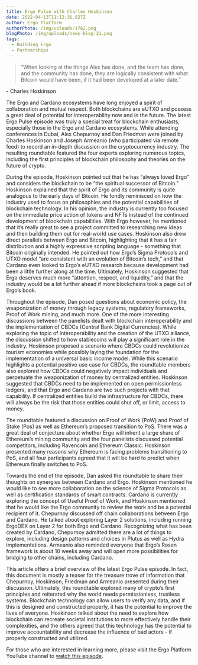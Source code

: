 ```yaml
---
title: Ergo Pulse with Charles Hoskinson
date: 2022-04-13T11:12:36.827Z
author: Ergo Platform
authorPhoto: /img/uploads/1762.png
blogPhoto: /img/uploads/news-blog-21.png
tags:
  - Building Ergo
  - Partnerships
---
```

> “When looking at the things Alex has done, and the team has done, and the community has done, they are logically consistent with what Bitcoin would have been, if it had been developed at a later date.”

\- Charles Hoskinson

The Ergo and Cardano ecosystems have long enjoyed a spirit of collaboration and mutual respect. Both blockchains are eUTXO and possess a great deal of potential for interoperability now and in the future. The latest Ergo Pulse episode was truly a special treat for blockchain enthusiasts, especially those in the Ergo and Cardano ecosystems. While attending conferences in Dubai, Alex Chepurnoy and Dan Friedman were joined by Charles Hoskinson and Joseph Armeanio (who participated via remote feed) to record an in-depth discussion on the cryptocurrency industry. The resulting roundtable featured the four experts exploring numerous topics, including the first principles of blockchain philosophy and theories on the future of crypto. 

During the episode, Hoskinson pointed out that he has “always loved Ergo” and considers the blockchain to be “the spiritual successor of Bitcoin.” Hoskinson explained that the spirit of Ergo and its community is quite analogous to the early days of Bitcoin. He fondly reminisced on how the industry used to focus on philosophies and the potential capabilities of blockchain technology. In his opinion, the industry is currently too focused on the immediate price action of tokens and NFTs instead of the continued development of blockchain capabilities. With Ergo however, he mentioned that it’s really great to see a project committed to researching new ideas and then building them out for real-world use cases. Hoskinson also drew direct parallels between Ergo and Bitcoin, highlighting that it has a fair distribution and a highly expressive scripting language - something that Bitcoin originally intended. He pointed out how Ergo’s Sigma Protocols and UTXO model “are consistent with an evolution of Bitcoin’s tech,” and that Cardano even looked to Ergo’s eUTXO research because development had been a little further along at the time. Ultimately, Hoskinson suggested that Ergo deserves much more “attention, respect, and liquidity,” and that the industry would be a lot further ahead if more blockchains took a page out of Ergo’s book. 

Throughout the episode, Dan posed questions about economic policy, the weaponization of money through legacy systems, regulatory frameworks, Proof of Work mining, and much more. One of the more interesting discussions between the panelists dealt with blockchain interoperability and the implementation of CBDCs (Central Bank Digital Currencies). While exploring the topic of interoperability and the creation of the UTXO alliance, the discussion shifted to how stablecoins will play a significant role in the industry. Hoskinson proposed a scenario where CBDCs could revolutionize tourism economies while possibly laying the foundation for the implementation of a universal basic income model. While this scenario highlights a potential positive use case for CBDCs, the roundtable members also explored how CBDCs could negatively impact individuals and perpetuate the weaponization of money by centralized entities. Hoskinson suggested that CBDCs need to be implemented on open permissionless ledgers, and that Ergo and Cardano are two such projects with that capability. If centralized entities build the infrastructure for CBDCs, there will always be the risk that those entities could shut off, or limit, access to money.

The roundtable featured a discussion on Proof of Work (PoW) and Proof of Stake (Pos) as well as Ethereum’s proposed transition to PoS. There was a great deal of conjecture about whether Ergo will inherit a large share of Ethereum’s mining community and the four panelists discussed potential competitors, including Ravencoin and Ethereum Classic. Hoskinson presented many reasons why Ethereum is facing problems transitioning to PoS, and all four participants agreed that it will be hard to predict when Ethereum finally switches to PoS.

Towards the end of the episode, Dan asked the roundtable to share their thoughts on synergies between Cardano and Ergo. Hoskinson mentioned he would like to see more collaboration on the science of Sigma Protocols as well as certification standards of smart contracts. Cardano is currently exploring the concept of Useful Proof of Work, and Hoskinson mentioned that he would like the Ergo community to review the work and be a potential recipient of it. Chepurnoy discussed off chain collaborations between Ergo and Cardano. He talked about exploring Layer 2 solutions, including running ErgoDEX on Layer 2 for both Ergo and Cardano. Recognizing what has been created by Cardano, Chepurnoy admitted there are a lot of things to explore, including design patterns and choices in Plutus as well as Hydra implementations. Armeanio also reminded everyone that Ergo’s Rosen framework is about 10 weeks away and will open more possibilities for bridging to other chains, including Cardano. 

This article offers a brief overview of the latest Ergo Pulse episode. In fact, this document is mostly a teaser for the treasure trove of information that Chepurnoy, Hoskinson, Friedman and Armeanio presented during their discussion. Ultimately, this roundtable explored many of crypto’s first principles and reiterated why the world needs permissionless, trustless systems. Blockchain technology can allow users to verify any data, and if this is designed and constructed properly, it has the potential to improve the lives of everyone. Hoskinson talked about the need to explore how blockchain can recreate societal institutions to more effectively handle their complexities, and the others agreed that this technology has the potential to improve accountability and decrease the influence of bad actors - if properly constructed and utilized.

For those who are interested in learning more, please visit the Ergo Platform YouTube channel to [watch this episode](https://www.youtube.com/watch?v=k9a3SYV6FJA).